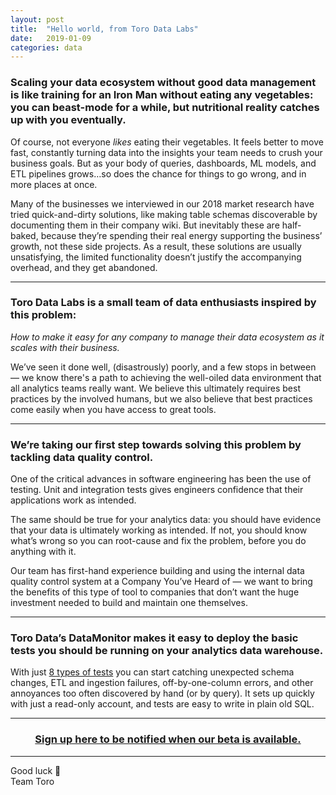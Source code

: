 ```yaml
---
layout: post
title:  "Hello world, from Toro Data Labs"
date:   2019-01-09
categories: data
---
```


### Scaling your data ecosystem without good data management is like training for an Iron Man without eating any vegetables: you can beast-mode for a while, but nutritional reality catches up with you eventually.

Of course, not everyone *likes* eating their vegetables. It feels better to move fast, constantly turning data into the insights your team needs to crush your business goals. But as your body of queries, dashboards, ML models, and ETL pipelines grows…so does the chance for things to go wrong, and in more places at once.

Many of the businesses we interviewed in our 2018 market research have tried quick-and-dirty solutions, like making table schemas discoverable by documenting them in their company wiki. But inevitably these are half-baked, because they’re spending their real energy supporting the business’ growth, not these side projects. As a result, these solutions are usually unsatisfying, the limited functionality doesn’t justify the accompanying overhead, and they get abandoned.

---

### Toro Data Labs is a small team of data enthusiasts inspired by this problem:

*How to make it easy for any company to manage their data ecosystem as it scales with their business.*

We’ve seen it done well, (disastrously) poorly, and a few stops in between — we know there's a path to achieving the well-oiled data environment that all analytics teams really want. We believe this ultimately requires best practices by the involved humans, but we also believe that best practices come easily when you have access to great tools.

---

### We’re taking our first step towards solving this problem by tackling data quality control.

One of the critical advances in software engineering has been the use of testing. Unit and integration tests gives engineers confidence that their applications work as intended.

The same should be true for your analytics data: you should have evidence that your data is ultimately working as intended. If not, you should know what’s wrong so you can root-cause and fix the problem, before you do anything with it.

Our team has first-hand experience building and using the internal data quality control system at a Company You’ve Heard of — we want to bring the benefits of this type of tool to companies that don’t want the huge investment needed to build and maintain one themselves.

---

### Toro Data’s DataMonitor makes it easy to deploy the basic tests you should be running on your analytics data warehouse.

With just [8 types of tests](http://torodata.io/blog/8-tests) you can start catching unexpected schema changes, ETL and ingestion failures, off-by-one-column errors, and other annoyances too often discovered by hand (or by query). It sets up quickly with just a read-only account, and tests are easy to write in plain old SQL.

---

<center><h3><a href="https://torodata.io/">Sign up here to be notified when our beta is available.</a></h3></center>

---

Good luck 🤞  
Team Toro